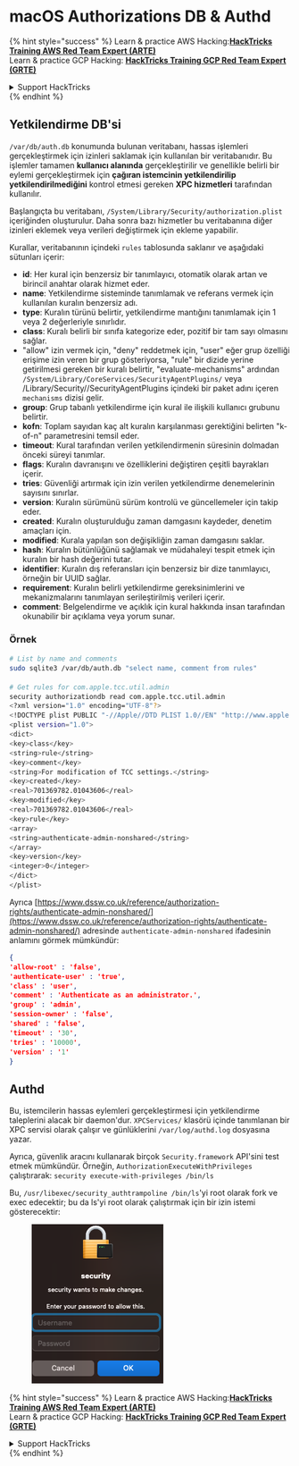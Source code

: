 # macOS Authorizations DB & Authd



{% hint style="success" %}
Learn & practice AWS Hacking:<img src="../../../.gitbook/assets/arte.png" alt="" data-size="line">[**HackTricks Training AWS Red Team Expert (ARTE)**](https://training.hacktricks.xyz/courses/arte)<img src="../../../.gitbook/assets/arte.png" alt="" data-size="line">\
Learn & practice GCP Hacking: <img src="../../../.gitbook/assets/grte.png" alt="" data-size="line">[**HackTricks Training GCP Red Team Expert (GRTE)**<img src="../../../.gitbook/assets/grte.png" alt="" data-size="line">](https://training.hacktricks.xyz/courses/grte)

<details>

<summary>Support HackTricks</summary>

* Check the [**subscription plans**](https://github.com/sponsors/carlospolop)!
* **Join the** 💬 [**Discord group**](https://discord.gg/hRep4RUj7f) or the [**telegram group**](https://t.me/peass) or **follow** us on **Twitter** 🐦 [**@hacktricks\_live**](https://twitter.com/hacktricks\_live)**.**
* **Share hacking tricks by submitting PRs to the** [**HackTricks**](https://github.com/carlospolop/hacktricks) and [**HackTricks Cloud**](https://github.com/carlospolop/hacktricks-cloud) github repos.

</details>
{% endhint %}

## **Yetkilendirme DB'si**

`/var/db/auth.db` konumunda bulunan veritabanı, hassas işlemleri gerçekleştirmek için izinleri saklamak için kullanılan bir veritabanıdır. Bu işlemler tamamen **kullanıcı alanında** gerçekleştirilir ve genellikle belirli bir eylemi gerçekleştirmek için **çağıran istemcinin yetkilendirilip yetkilendirilmediğini** kontrol etmesi gereken **XPC hizmetleri** tarafından kullanılır.

Başlangıçta bu veritabanı, `/System/Library/Security/authorization.plist` içeriğinden oluşturulur. Daha sonra bazı hizmetler bu veritabanına diğer izinleri eklemek veya verileri değiştirmek için ekleme yapabilir.

Kurallar, veritabanının içindeki `rules` tablosunda saklanır ve aşağıdaki sütunları içerir:

* **id**: Her kural için benzersiz bir tanımlayıcı, otomatik olarak artan ve birincil anahtar olarak hizmet eder.
* **name**: Yetkilendirme sisteminde tanımlamak ve referans vermek için kullanılan kuralın benzersiz adı.
* **type**: Kuralın türünü belirtir, yetkilendirme mantığını tanımlamak için 1 veya 2 değerleriyle sınırlıdır.
* **class**: Kuralı belirli bir sınıfa kategorize eder, pozitif bir tam sayı olmasını sağlar.
* "allow" izin vermek için, "deny" reddetmek için, "user" eğer grup özelliği erişime izin veren bir grup gösteriyorsa, "rule" bir dizide yerine getirilmesi gereken bir kuralı belirtir, "evaluate-mechanisms" ardından `/System/Library/CoreServices/SecurityAgentPlugins/` veya /Library/Security//SecurityAgentPlugins içindeki bir paket adını içeren `mechanisms` dizisi gelir.
* **group**: Grup tabanlı yetkilendirme için kural ile ilişkili kullanıcı grubunu belirtir.
* **kofn**: Toplam sayıdan kaç alt kuralın karşılanması gerektiğini belirten "k-of-n" parametresini temsil eder.
* **timeout**: Kural tarafından verilen yetkilendirmenin süresinin dolmadan önceki süreyi tanımlar.
* **flags**: Kuralın davranışını ve özelliklerini değiştiren çeşitli bayrakları içerir.
* **tries**: Güvenliği artırmak için izin verilen yetkilendirme denemelerinin sayısını sınırlar.
* **version**: Kuralın sürümünü sürüm kontrolü ve güncellemeler için takip eder.
* **created**: Kuralın oluşturulduğu zaman damgasını kaydeder, denetim amaçları için.
* **modified**: Kurala yapılan son değişikliğin zaman damgasını saklar.
* **hash**: Kuralın bütünlüğünü sağlamak ve müdahaleyi tespit etmek için kuralın bir hash değerini tutar.
* **identifier**: Kuralın dış referansları için benzersiz bir dize tanımlayıcı, örneğin bir UUID sağlar.
* **requirement**: Kuralın belirli yetkilendirme gereksinimlerini ve mekanizmalarını tanımlayan serileştirilmiş verileri içerir.
* **comment**: Belgelendirme ve açıklık için kural hakkında insan tarafından okunabilir bir açıklama veya yorum sunar.

### Örnek
```bash
# List by name and comments
sudo sqlite3 /var/db/auth.db "select name, comment from rules"

# Get rules for com.apple.tcc.util.admin
security authorizationdb read com.apple.tcc.util.admin
<?xml version="1.0" encoding="UTF-8"?>
<!DOCTYPE plist PUBLIC "-//Apple//DTD PLIST 1.0//EN" "http://www.apple.com/DTDs/PropertyList-1.0.dtd">
<plist version="1.0">
<dict>
<key>class</key>
<string>rule</string>
<key>comment</key>
<string>For modification of TCC settings.</string>
<key>created</key>
<real>701369782.01043606</real>
<key>modified</key>
<real>701369782.01043606</real>
<key>rule</key>
<array>
<string>authenticate-admin-nonshared</string>
</array>
<key>version</key>
<integer>0</integer>
</dict>
</plist>
```
Ayrıca [https://www.dssw.co.uk/reference/authorization-rights/authenticate-admin-nonshared/](https://www.dssw.co.uk/reference/authorization-rights/authenticate-admin-nonshared/) adresinde `authenticate-admin-nonshared` ifadesinin anlamını görmek mümkündür:
```json
{
'allow-root' : 'false',
'authenticate-user' : 'true',
'class' : 'user',
'comment' : 'Authenticate as an administrator.',
'group' : 'admin',
'session-owner' : 'false',
'shared' : 'false',
'timeout' : '30',
'tries' : '10000',
'version' : '1'
}
```
## Authd

Bu, istemcilerin hassas eylemleri gerçekleştirmesi için yetkilendirme taleplerini alacak bir daemon'dur. `XPCServices/` klasörü içinde tanımlanan bir XPC servisi olarak çalışır ve günlüklerini `/var/log/authd.log` dosyasına yazar.

Ayrıca, güvenlik aracını kullanarak birçok `Security.framework` API'sini test etmek mümkündür. Örneğin, `AuthorizationExecuteWithPrivileges` çalıştırarak: `security execute-with-privileges /bin/ls`

Bu, `/usr/libexec/security_authtrampoline /bin/ls`'yi root olarak fork ve exec edecektir; bu da ls'yi root olarak çalıştırmak için bir izin istemi gösterecektir:

<figure><img src="../../../.gitbook/assets/image.png" alt=""><figcaption></figcaption></figure>

{% hint style="success" %}
Learn & practice AWS Hacking:<img src="../../../.gitbook/assets/arte.png" alt="" data-size="line">[**HackTricks Training AWS Red Team Expert (ARTE)**](https://training.hacktricks.xyz/courses/arte)<img src="../../../.gitbook/assets/arte.png" alt="" data-size="line">\
Learn & practice GCP Hacking: <img src="../../../.gitbook/assets/grte.png" alt="" data-size="line">[**HackTricks Training GCP Red Team Expert (GRTE)**<img src="../../../.gitbook/assets/grte.png" alt="" data-size="line">](https://training.hacktricks.xyz/courses/grte)

<details>

<summary>Support HackTricks</summary>

* Check the [**subscription plans**](https://github.com/sponsors/carlospolop)!
* **Join the** 💬 [**Discord group**](https://discord.gg/hRep4RUj7f) or the [**telegram group**](https://t.me/peass) or **follow** us on **Twitter** 🐦 [**@hacktricks\_live**](https://twitter.com/hacktricks\_live)**.**
* **Share hacking tricks by submitting PRs to the** [**HackTricks**](https://github.com/carlospolop/hacktricks) and [**HackTricks Cloud**](https://github.com/carlospolop/hacktricks-cloud) github repos.

</details>
{% endhint %}
